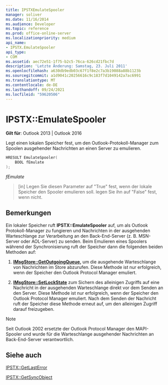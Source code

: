 ```yaml
---
title: IPSTXEmulateSpooler
manager: soliver
ms.date: 11/16/2014
ms.audience: Developer
ms.topic: reference
ms.prod: office-online-server
ms.localizationpriority: medium
api_name:
- IPSTX.EmulateSpooler
api_type:
- COM
ms.assetid: aec72e51-1f75-b2c5-76ca-626cd21fbc7d
description: 'Letzte Änderung: Samstag, 23. Juli 2011'
ms.openlocfilehash: a630db9edb03c67f1f8e2c7a3b19088a88b1123b
ms.sourcegitcommit: a1d9041c20256616c9c183f7d1049142a7ac6991
ms.translationtype: MT
ms.contentlocale: de-DE
ms.lasthandoff: 09/24/2021
ms.locfileid: "59620506"
---
```

# <a name="ipstxemulatespooler"></a>IPSTX::EmulateSpooler

  
  
**Gilt für**: Outlook 2013 | Outlook 2016 
  
Legt einen lokalen Speicher fest, um den Outlook-Protokoll-Manager zum Spoolen ausgehender Nachrichten an einen Server zu emulieren.
  
```cpp
HRESULT EmulateSpooler( 
    BOOL fEmulate 
);
```

 _fEmulate_
  
>  [in] Legen Sie diesen Parameter auf "True" fest, wenn der lokale Speicher den Spooler emulieren soll. legen Sie ihn auf "False" fest, wenn nicht. 
    
## <a name="remarks"></a>Bemerkungen

Ein lokaler Speicher ruft **IPSTX::EmulateSpooler** auf, um als Outlook Protokoll-Manager zu fungieren und Nachrichten in der ausgehenden Warteschlange zur Verarbeitung an den Back-End-Server (z. B. MSN-Server oder AOL-Server) zu senden. Beim Emulieren eines Spoolers während der Synchronisierung ruft der Speicher dann die folgenden beiden Methoden auf: 
  
1. **[IMsgStore::GetOutgoingQueue,](imsgstore-getoutgoingqueue.md)** um die ausgehende Warteschlange von Nachrichten im Store abzurufen. Diese Methode ist nur erfolgreich, wenn der Speicher den Outlook Protocol Manager emuliert. 
    
2. **[IMsgStore::SetLockState](imsgstore-setlockstate.md)** zum Sichern des alleinigen Zugriffs auf eine Nachricht in der ausgehenden Warteschlange direkt vor dem Senden an den Server. Diese Methode ist nur erfolgreich, wenn der Speicher den Outlook Protocol Manager emuliert. Nach dem Senden der Nachricht ruft der Speicher diese Methode erneut auf, um den alleinigen Zugriff darauf freizugeben. 
    
> [!NOTE]
> Seit Outlook 2002 ersetzte der Outlook Protocol Manager den MAPI-Spooler und wurde für die Warteschlange ausgehender Nachrichten an Back-End-Server verantwortlich. 
  
## <a name="see-also"></a>Siehe auch



[IPSTX::GetLastError](ipstx-getlasterror.md)
  
[IPSTX::GetSyncObject](ipstx-getsyncobject.md)

